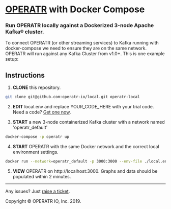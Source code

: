 # [OPERATR](https://operatr.io) with Docker Compose

### Run OPERATR locally against a Dockerized 3-node Apache Kafka® cluster.

To connect OPERATR (or other streaming services) to Kafka running with docker-compose we need to ensure they are on the same network. OPERATR will run against any Kafka Cluster from v1.0+. This is one example setup:

## Instructions

1. **CLONE** this repository.

```bash
git clone git@github.com:operatr-io/local.git operatr-local
```

2. **EDIT** local.env and replace YOUR_CODE_HERE with your trial code. Need a code? [Get one now](https://operatr.io/#/get-operatr).

3. **START** a new 3-node containerized Kafka cluster with a network named 'operatr_default'

```bash
docker-compose -p operatr up
```

4. **START** OPERATR with the same Docker network and the correct local environment settings.

```bash
docker run --network=operatr_default -p 3000:3000 --env-file ./local.env operatr/operatr:latest
```

5. **VIEW** OPERATR on http://localhost:3000. Graphs and data should be populated within 2 minutes.

-----

Any issues? Just [raise a ticket](https://github.com/operatr-io/community/issues).

Copyright © OPERATR IO, Inc. 2019. 
